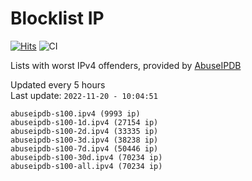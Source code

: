 # Blocklist IP

[![Hits](https://hits.seeyoufarm.com/api/count/incr/badge.svg?url=https%3A%2F%2Fgithub.com%2Fborestad%2Fblocklist-ip%2F&count_bg=%2379C83D&title_bg=%23555555&icon=&icon_color=%23E7E7E7&title=hits&edge_flat=false)](https://hits.seeyoufarm.com)  ![CI](https://img.shields.io/github/workflow/status/borestad/blocklist-ip/CI?style=flat-square)

Lists with worst IPv4 offenders, provided by [AbuseIPDB](https://www.abuseipdb.com/)

<!-- FOOTER-PLACEHOLDER -->
Updated every 5 hours<br>
Last update: `2022-11-20 - 10:04:51`
```
abuseipdb-s100.ipv4 (9993 ip)
abuseipdb-s100-1d.ipv4 (27154 ip)
abuseipdb-s100-2d.ipv4 (33335 ip)
abuseipdb-s100-3d.ipv4 (38238 ip)
abuseipdb-s100-7d.ipv4 (50446 ip)
abuseipdb-s100-30d.ipv4 (70234 ip)
abuseipdb-s100-all.ipv4 (70234 ip)
```
